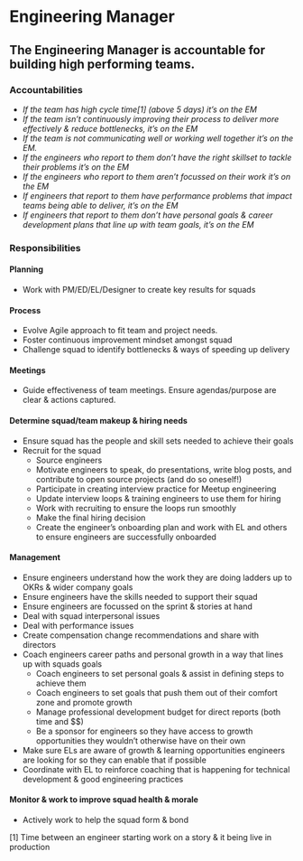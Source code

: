 Engineering Manager
===================

## The Engineering Manager is accountable for building high performing teams.

### Accountabilities
* *If the team has high cycle time[1] (above 5 days) it’s on the EM*
* *If the team isn’t continuously improving their process to deliver more effectively & reduce bottlenecks, it’s on the EM*
* *If the team is not communicating well or working well together it’s on the EM.*
* *If the engineers who report to them don’t have the right skillset to tackle their problems it’s on the EM*
* *If the engineers who report to them aren’t focussed on their work it’s on the EM*
* *If engineers that report to them have performance problems that impact teams being able to deliver, it’s on the EM*
* *If engineers that report to them don’t have personal goals & career development plans that line up with team goals, it’s on the EM*


### Responsibilities
#### Planning
* Work with PM/ED/EL/Designer to create key results for squads
#### Process
* Evolve Agile approach to fit team and project needs.
* Foster continuous improvement mindset amongst squad
* Challenge squad to identify bottlenecks & ways of speeding up delivery
#### Meetings
* Guide effectiveness of team meetings. Ensure agendas/purpose are clear & actions captured. 
#### Determine squad/team makeup & hiring needs
* Ensure squad has the people and skill sets needed to achieve their goals
* Recruit for the squad 
   * Source engineers
   * Motivate engineers to speak, do presentations, write blog posts, and contribute to open source projects (and do so oneself!)
   * Participate in creating interview practice for Meetup engineering
   * Update interview loops & training engineers to use them for hiring 
   * Work with recruiting to ensure the loops run smoothly
   * Make the final hiring decision
   * Create the engineer’s onboarding plan and work with EL and others to ensure engineers are successfully onboarded 
#### Management
* Ensure engineers understand how the work they are doing ladders up to OKRs & wider company goals
* Ensure engineers have the skills needed to support their squad
* Ensure engineers are focussed on the sprint & stories at hand
* Deal with squad interpersonal issues
* Deal with performance issues 
* Create compensation change recommendations and share with directors
* Coach engineers career paths and personal growth in a way that lines up with squads goals
   * Coach engineers to set personal goals & assist in defining steps to achieve them
   * Coach engineers to set goals that push them out of their comfort zone and promote growth
   * Manage professional development  budget for direct reports (both time and $$)
   * Be a sponsor for engineers so they have access to growth opportunities they wouldn’t otherwise have on their own
* Make sure ELs are aware of growth & learning opportunities engineers are looking for so they can enable that if possible
* Coordinate with EL to reinforce coaching that is happening for technical development & good engineering practices
#### Monitor & work to improve squad health & morale
* Actively work to help the squad form & bond

[1] Time between an engineer starting work on a story & it being live in production

